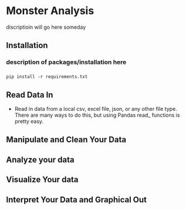 # Monster Analysis
discriptioin will go here someday

## Installation

### description of packages/installation here
### 
```
pip install -r requirements.txt
```
## Read Data In
* Read in data from a local csv, excel file, json, or any other file type. There are many ways to do this, but using Pandas read_ functions is pretty easy.

## Manipulate and Clean Your Data


## Analyze your data


## Visualize Your data


## Interpret Your Data and Graphical Out